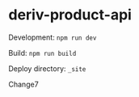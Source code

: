 # deriv-product-api

Development: `npm run dev`

Build: `npm run build`

Deploy directory: `_site`

Change7


